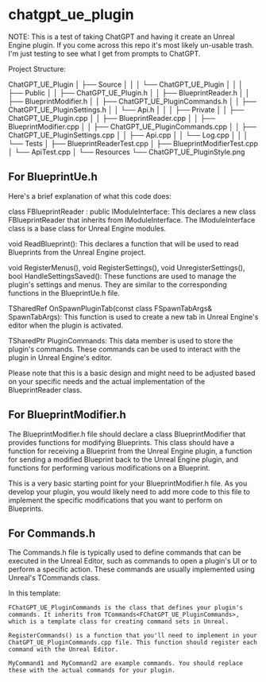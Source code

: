 # chatgpt_ue_plugin

NOTE: This is a test of taking ChatGPT and having it create an Unreal Engine plugin. If you come across this repo it's most likely un-usable trash. I'm just testing to see what I get from prompts to ChatGPT.

Project Structure:

ChatGPT_UE_Plugin
│
├── Source
│   │
│   └── ChatGPT_UE_Plugin
│       │
│       ├── Public
│       │   ├── ChatGPT_UE_Plugin.h
│       │   ├── BlueprintReader.h
│       │   ├── BlueprintModifier.h
│       │   ├── ChatGPT_UE_PluginCommands.h
│       │   ├── ChatGPT_UE_PluginSettings.h
│       │   └── Api.h
│       │
│       ├── Private
│       │   ├── ChatGPT_UE_Plugin.cpp
│       │   ├── BlueprintReader.cpp
│       │   ├── BlueprintModifier.cpp
│       │   ├── ChatGPT_UE_PluginCommands.cpp
│       │   ├── ChatGPT_UE_PluginSettings.cpp
│       │   ├── Api.cpp
│       │   └── Log.cpp
│       │
│       └── Tests
│           ├── BlueprintReaderTest.cpp
│           ├── BlueprintModifierTest.cpp
│           └── ApiTest.cpp
│
└── Resources
    └── ChatGPT_UE_PluginStyle.png

## For BlueprintUe.h 
Here's a brief explanation of what this code does:

class FBlueprintReader : public IModuleInterface: This declares a new class FBlueprintReader that inherits from IModuleInterface. The IModuleInterface class is a base class for Unreal Engine modules.

   void ReadBlueprint(): This declares a function that will be used to read Blueprints from the Unreal Engine project.

   void RegisterMenus(), void RegisterSettings(), void UnregisterSettings(), bool HandleSettingsSaved(): These functions are used to manage the plugin's settings and menus. They are similar to the corresponding functions in the BlueprintUe.h file.

   TSharedRef<class SDockTab> OnSpawnPluginTab(const class FSpawnTabArgs& SpawnTabArgs): This function is used to create a new tab in Unreal Engine's editor when the plugin is activated.

   TSharedPtr<class FUICommandList> PluginCommands: This data member is used to store the plugin's commands. These commands can be used to interact with the plugin in Unreal Engine's editor.

Please note that this is a basic design and might need to be adjusted based on your specific needs and the actual implementation of the BlueprintReader class.

## For BlueprintModifier.h

The BlueprintModifier.h file should declare a class BlueprintModifier that provides functions for modifying Blueprints. This class should have a function for receiving a Blueprint from the Unreal Engine plugin, a function for sending a modified Blueprint back to the Unreal Engine plugin, and functions for performing various modifications on a Blueprint.

This is a very basic starting point for your BlueprintModifier.h file. As you develop your plugin, you would likely need to add more code to this file to implement the specific modifications that you want to perform on Blueprints.

## For Commands.h
The Commands.h file is typically used to define commands that can be executed in the Unreal Editor, such as commands to open a plugin's UI or to perform a specific action. These commands are usually implemented using Unreal's TCommands class.

In this template:

    FChatGPT_UE_PluginCommands is the class that defines your plugin's commands. It inherits from TCommands<FChatGPT_UE_PluginCommands>, which is a template class for creating command sets in Unreal.

    RegisterCommands() is a function that you'll need to implement in your ChatGPT_UE_PluginCommands.cpp file. This function should register each command with the Unreal Editor.

    MyCommand1 and MyCommand2 are example commands. You should replace these with the actual commands for your plugin.
